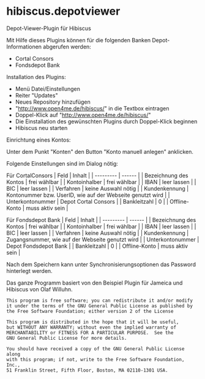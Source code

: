 hibiscus.depotviewer
====================

Depot-Viewer-Plugin für Hibiscus

Mit Hilfe dieses Plugins können für die folgenden Banken Depot-Informationen abgerufen werden:
* Cortal Consors
* Fondsdepot Bank

Installation des Plugins:
- Menü Datei/Einstellungen
- Reiter "Updates"
- Neues Repository hinzufügen
- "http://www.open4me.de/hibiscus/" in die Textbox eintragen
- Doppel-Klick auf "http://www.open4me.de/hibiscus/"
- Die Einstallation des gewünschten Plugins durch Doppel-Klick beginnen
- Hibiscus neu starten

Einrichtung eines Kontos:

Unter dem Punkt "Konten" den Button "Konto manuell anlegen" anklicken.

Folgende Einstellungen sind im Dialog nötig:

Für CortalConsors
| Feld | Inhalt |
| --------- | ------ |
| Bezeichnung des Kontos | frei wählbar |
| Kontoinhalber | frei wählbar |
| IBAN | leer lassen |
| BIC | leer lassen |
| Verfahren | keine Auswahl nötig |
| Kundenkennung | Kontonummer bzw. UserID, wie auf der Webseite genutzt wird |
| Unterkontonummer | Depot Cortal Consors |
| Bankleitzahl | 0 |
| Offline-Konto | muss aktiv sein |

Für Fondsdepot Bank
| Feld | Inhalt |
| --------- | ------ |
| Bezeichnung des Kontos | frei wählbar |
| Kontoinhalber | frei wählbar |
| IBAN | leer lassen |
| BIC | leer lassen |
| Verfahren | keine Auswahl nötig |
| Kundenkennung | Zugangsnummer, wie auf der Webseite genutzt wird |
| Unterkontonummer | Depot Fondsdepot Bank |
| Bankleitzahl | 0 |
| Offline-Konto | muss aktiv sein |




Nach dem Speichern kann unter Synchronisierungsoptionen das Password hinterlegt werden.

Das ganze Programm basiert von den Beispiel Plugin für Jameica und Hibiscus von Olaf Willuhn.

    This program is free software; you can redistribute it and/or modify
    it under the terms of the GNU General Public License as published by
    the Free Software Foundation; either version 2 of the License

    This program is distributed in the hope that it will be useful,
    but WITHOUT ANY WARRANTY; without even the implied warranty of
    MERCHANTABILITY or FITNESS FOR A PARTICULAR PURPOSE.  See the
    GNU General Public License for more details.

    You should have received a copy of the GNU General Public License along
    with this program; if not, write to the Free Software Foundation, Inc.,
    51 Franklin Street, Fifth Floor, Boston, MA 02110-1301 USA.
